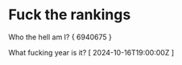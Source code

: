 # Fuck the rankings

Who the hell am I?
{ 6940675 }

What fucking year is it?
[ 2024-10-16T19:00:00Z ]
